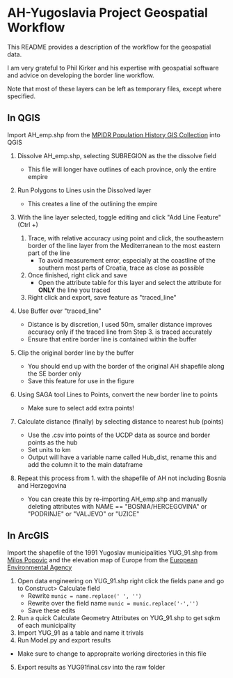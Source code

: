 # AH-Yugoslavia Project Geospatial Workflow

This README provides a description of the workflow for the geospatial data.  

I am very grateful to Phil Kirker and his expertise with geospatial software and advice on developing the border line workflow. 

Note that most of these layers can be left as temporary files, except where specified. 

## In QGIS
Import AH_emp.shp from the [MPIDR Population History GIS Collection](https://censusmosaic.demog.berkeley.edu/data/historical-gis-files) into QGIS

1. Dissolve AH_emp.shp, selecting SUBREGION as the the dissolve field 
    * This file will longer have outlines of each province, only the entire empire

2. Run Polygons to Lines usin the Dissolved layer
    * This creates a line of the outlining the empire
 
3. With the line layer selected, toggle editing and click "Add Line Feature" (Ctrl +) 
    1. Trace, with relative accuracy using point and click, the southeastern border of the line layer from the Mediterranean to the most eastern part of the line
        * To avoid measurement error, especially at the coastline of the southern most parts of Croatia, trace as close as possible
    2. Once finished, right click and save 
        * Open the attribute table for this layer and select the attribute for **ONLY** the line you traced
    3. Right click and export, save feature as "traced_line"
4. Use Buffer over "traced_line"
    * Distance is by discretion, I used 50m, smaller distance improves accuracy only if the traced line from Step 3. is traced accurately
    * Ensure that entire border line is contained within the buffer
5. Clip the original border line by the buffer
    * You should end up with the border of the original AH shapefile along the SE border only
    * Save this feature for use in the figure
6. Using SAGA tool Lines to Points, convert the new border line to points
    * Make sure to select add extra points!
7. Calculate distance (finally) by selecting distance to nearest hub (points)
    * Use the .csv into points of the UCDP data as source and border points as the hub
    * Set units to km
    * Output will have a variable name called Hub_dist, rename this and add the column it to the main dataframe
8. Repeat this process from 1. with the shapefile of AH not including Bosnia and Herzegovina
    * You can create this by re-importing AH_emp.shp and manually deleting attributes with NAME == "BOSNIA/HERCEGOVINA" or "PODRINJE" or "VALJEVO" or "UZICE"


## In ArcGIS 

Import the shapefile of the 1991 Yugoslav municipalities YUG_91.shp from [Milos Popovic](https://github.com/milos-agathon/yugoslavia-municipality-shapefiles) and the elevation map of Europe from the [European Environmental Agency](https://www.eea.europa.eu/data-and-maps/data/digital-elevation-model-of-europe) 
1. Open data engineering on YUG_91.shp right click the fields pane and go to Construct> Calculate field
   * Rewrite `munic = name.replace(' ', '')` 
   * Rewrite over the field name `munic = munic.replace('-','')` 
   * Save these edits
2.  Run a quick Calculate Geometry Attributes on YUG_91.shp to get sqkm of each municipality
3.  Import YUG_91 as a table and name it trivals
4.  Run Model.py and export results
   * Make sure to change to appropraite working directories in this file
5. Export results as YUG91final.csv into the raw folder
